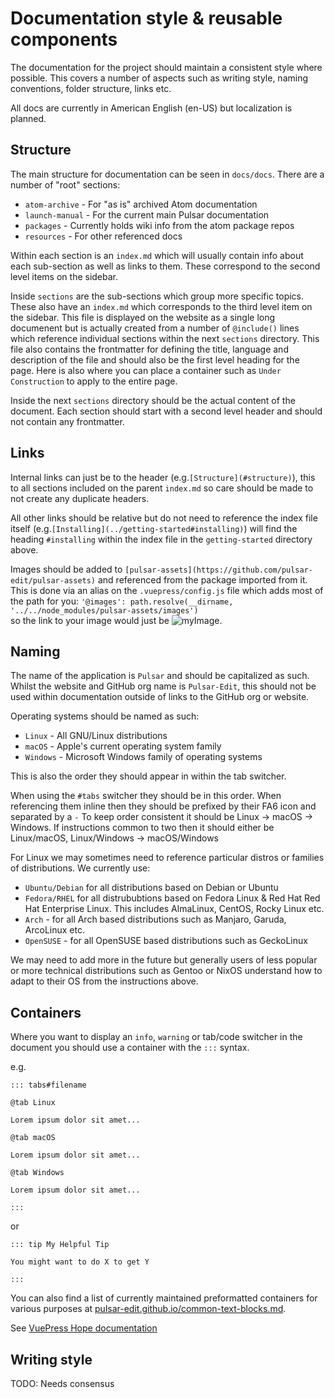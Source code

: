 # Documentation style & reusable components

The documentation for the project should maintain a consistent style where
possible. This covers a number of aspects such as writing style, naming
conventions, folder structure, links etc.

All docs are currently in American English (en-US) but localization is planned.

## Structure

The main structure for documentation can be seen in `docs/docs`.
There are a number of "root" sections:
- `atom-archive` - For "as is" archived Atom documentation
- `launch-manual` - For the current main Pulsar documentation
- `packages` - Currently holds wiki info from the atom package repos
- `resources` - For other referenced docs

Within each section is an `index.md` which will usually contain info about each
sub-section as well as links to them. These correspond to the second level 
items on the sidebar.

Inside `sections` are the sub-sections which group more specific topics. These
also have an `index.md` which corresponds to the third level item on the
sidebar. 
This file is displayed on the website as a single long documenent but is
actually created from a number of `@include()` lines which reference individual
sections within the next `sections` directory.
This file also contains the frontmatter for defining the title, language and
description of the file and should also be the first level heading for the page.
Here is also where you can place a container such as `Under Construction` to
apply to the entire page.

Inside the next `sections` directory should be the actual content of the
document. Each section should start with a second level header and should
not contain any frontmatter. 

## Links

Internal links can just be to the header (e.g.`[Structure](#structure)`), this
to all sections included on the parent `index.md` so care should be made to not
create any duplicate headers.

All other links should be relative but do not need to reference the index file
itself (e.g.`[Installing](../getting-started#installing)`) will find the heading
`#installing` within the index file in the `getting-started` directory above.

Images should be added to `[pulsar-assets](https://github.com/pulsar-edit/pulsar-assets)`
and referenced from the package imported from it. This is done via an alias on
the `.vuepress/config.js` file which adds most of the path for you:
`'@images': path.resolve(__dirname, '../../node_modules/pulsar-assets/images')`  
so the link to your image would just be ![myImage](@images/pulsar/myImage.png "My Image").

## Naming

The name of the application is `Pulsar` and should be capitalized as such.
Whilst the website and GitHub org name is `Pulsar-Edit`, this should not be used
within documentation outside of links to the GitHub org or website.

Operating systems should be named as such:

- `Linux` - All GNU/Linux distributions
- `macOS` - Apple's current operating system family
- `Windows` - Microsoft Windows family of operating systems

This is also the order they should appear in within the tab switcher.

When using the `#tabs` switcher they should be in this order.
When referencing them inline then they should be prefixed by their FA6 icon and
separated by a `-` <!--TODO: add FA6 icon examples-->
To keep order consistent it should be Linux -> macOS -> Windows. If instructions
common to two then it should either be Linux/macOS, Linux/Windows ->
macOS/Windows

For Linux we may sometimes need to reference particular distros or families of
distributions. We currently use:
- `Ubuntu/Debian` for all distributions based on Debian or Ubuntu
- `Fedora/RHEL` for all distrububtions based on Fedora Linux & Red Hat
                Red Hat Enterprise Linux. This includes AlmaLinux, CentOS, Rocky
                Linux etc.
- `Arch` - for all Arch based distributions such as Manjaro, Garuda, ArcoLinux
           etc.
- `OpenSUSE` - for all OpenSUSE based distributions such as GeckoLinux

We may need to add more in the future but generally users of less popular or 
more technical distributions such as Gentoo or NixOS understand how to
adapt to their OS from the instructions above.

## Containers

Where you want to display an `info`, `warning` or tab/code switcher in the
document you should use a container with the `:::` syntax.

e.g. 
```
::: tabs#filename

@tab Linux

Lorem ipsum dolor sit amet...

@tab macOS

Lorem ipsum dolor sit amet...

@tab Windows

Lorem ipsum dolor sit amet...

:::
```

or
```
::: tip My Helpful Tip

You might want to do X to get Y

:::
```

You can also find a list of currently maintained preformatted containers for
various purposes at [pulsar-edit.github.io/common-text-blocks.md](https://github.com/pulsar-edit/pulsar-edit.github.io/blob/main/common-text-blocks.md).

See [VuePress Hope documentation](https://vuepress-theme-hope.github.io/v2/guide/get-started/markdown.html#theme-enhancement)

## Writing style

TODO: Needs consensus
